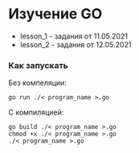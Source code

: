 # Изучение GO
  
- lesson_1 - задания от 11.05.2021
- lesson_2 - задания от 12.05.2021

### Как запускать
Без компеляции:
```
go run ./< program_name >.go
```
С компиляцией:
```
go build ./< program_name >.go
chmod +x ./< program_name >.go
./< program_name >.go
```
